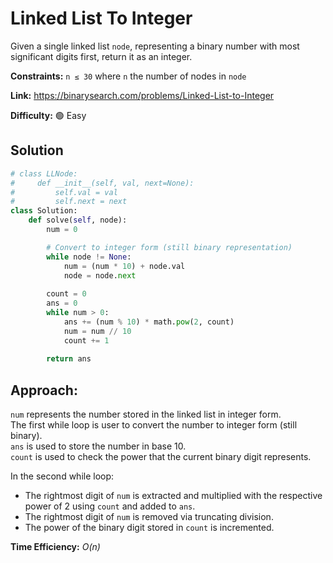 # Linked List To Integer

Given a single linked list `node`, representing a binary number with most significant digits first, return it as an integer.

**Constraints:** `n ≤ 30` where `n` the number of nodes in `node`

**Link:** https://binarysearch.com/problems/Linked-List-to-Integer

**Difficulty:** :green_circle: Easy

## Solution

```python
# class LLNode:
#     def __init__(self, val, next=None):
#         self.val = val
#         self.next = next
class Solution:
    def solve(self, node):
        num = 0

        # Convert to integer form (still binary representation)
        while node != None:
            num = (num * 10) + node.val
            node = node.next
        
        count = 0
        ans = 0
        while num > 0:
            ans += (num % 10) * math.pow(2, count)
            num = num // 10
            count += 1
        
        return ans
```

## Approach:

`num` represents the number stored in the linked list in integer form.<br>
The first while loop is user to convert the number to integer form (still binary). <br>
`ans` is used to store the number in base 10.<br>
`count` is used to check the power that the current binary digit represents.

In the second while loop:

- The rightmost digit of `num` is extracted and multiplied with the respective power of 2 using `count` and added to `ans`.
- The rightmost digit of `num` is removed via truncating division.
- The power of the binary digit stored in `count` is incremented.

**Time Efficiency:** _O(n)_